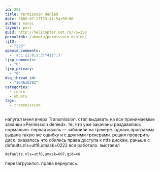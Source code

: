 ```yaml
---
id: 258
title: Permissoin denied
date: 2008-07-17T23:41:54+00:00
author: vanoc
layout: post
guid: http://helicopter.net.ru/?p=258
permalink: /ubuntu/permissoin-denied/
ljID:
  - "225"
openid_comments:
  - 'a:1:{i:0;s:3:"411";}'
ljxp_comments:
  - "0"
ljxp_privacy:
  - "0"
dsq_thread_id:
  - "164630382"
categories:
  - runix
  - ubuntu
tags:
  - transmission
---
```

напугал меня вчера Transmission. стал выдавать на все принимаемые закачки &#171;Permissoin denied&#187;. те, что уже закачаны раздавались нормально. первая мысль &#8212; забанили на трекере. однако программа выдала такую же ошибку и с другими трекерами. решил проверить диск. оказалось что сбились права доступа к ntfs дискам. раньше с defaults,nls=utf8,umask=0222 все работало. выставил
  
`defaults,nls=utf8,umask=007,gid=46`
  
перезагрузился. права вернулись.